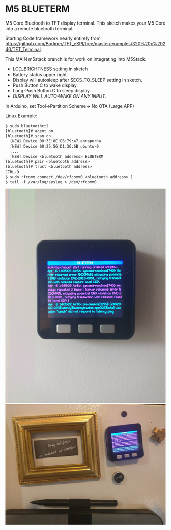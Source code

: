# M5 BLUETERM
M5 Core Bluetooth to TFT display terminal. This sketch makes your M5 Core into a remote bluetooth terminal.

Starting Code framework nearly entirely from https://github.com/Bodmer/TFT_eSPI/tree/master/examples/320%20x%20240/TFT_Terminal. 

This MAIN m5stack branch is for work on integrating into M5Stack.

* LCD_BRIGHTNESS setting in sketch 
* Battery status upper right
* Display will autosleep after SECS_TO_SLEEP setting in sketch.
* Push Button C to wake display.
* Long-Push Button C to sleep display.
* *DISPLAY WILL AUTO-WAKE ON ANY INPUT.*

In Arduino, set Tool->Partition Scheme-> No OTA (Large APP)

Linux Example:
```
$ sudo bluetoothctl
[bluetooth]# agent on
[bluetooth]# scan on
  [NEW] Device 08:3E:8E:E6:79:47 annapurna
  [NEW] Device 00:25:56:D1:36:6B ubuntu-0
  ....
  [NEW] Device <bluetooth address> BLUETERM
[bluetooth]# pair <bluetooth address>
[bluetooth]# trust <bluetooth address>
CTRL-D
$ sudo rfcomm connect /dev/rfcomm0 <bluetooth address> 1
$ tail -f /var/log/syslog > /dev/rfcomm0
```

![Example1](images/IMG_20190406_143541.jpg)
![Example2](images/IMG_20190406_143720.jpg)
